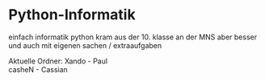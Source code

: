 # Python-Informatik 
einfach informatik python kram aus der 10. klasse an der MNS aber besser und auch mit eigenen sachen / extraaufgaben

Aktuelle Ordner:
Xando - Paul<br>
casheN - Cassian
